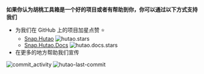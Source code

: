 **如果你认为胡桃工具箱是一个好的项目或者有帮助到你，你可以通过以下方式支持我们**

- 为我们在 GitHub 上的项目加星点赞 ⭐
  - [Snap.Hutao](https://github.com/DGP-Studio/Snap.Hutao) ![hutao.stars](https://img.shields.io/github/stars/DGP-Studio/Snap.Hutao?style=plastic&color=red)
  - [Snap.Hutao.Docs](https://github.com/DGP-Studio/Snap.Hutao.Docs) ![hutao.docs.stars](https://img.shields.io/github/stars/DGP-Studio/Snap.Hutao.Docs?style=plastic&color=red)
- 在更多的地方帮助我们宣传

![commit_activity](https://img.shields.io/github/commit-activity/y/DGP-Studio/Snap.Hutao?style=for-the-badge)
![hutao-last-commit](https://img.shields.io/github/last-commit/DGP-Studio/Snap.Hutao?label=Hutao%20Last%20Commit&style=for-the-badge)
